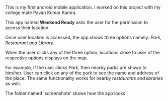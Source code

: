 This is my first android mobile application. I worked on this project with my college mate Pavan Kumar Kamra.

This app named **Weekend Ready** asks the user for the permission to access their location.

Once user location is accessed, the app shows three options namely: *Park, Restaurant and Library*.

When the user clicks any of the three option, locations close to user of the respective options displays on the map.

For example, if the user clicks *Park*, then nearby parks are shown to him/her. User can click on any of the park to see the name and address of the place. The same functionality works for nearby *restaurants* and *libraries* as well.

The folder named 'screenshots' shows how the app looks.
